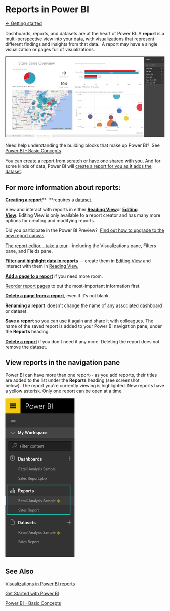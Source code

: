 ﻿<properties 
   pageTitle="Reports in Power BI"
   description="Reports in Power BI"
   services="powerbi" 
   documentationCenter="" 
   authors="v-anpasi" 
   manager="mblythe" 
   editor=""
   tags=""/>
 
<tags
   ms.service="powerbi"
   ms.devlang="NA"
   ms.topic="article"
   ms.tgt_pltfrm="NA"
   ms.workload="powerbi"
   ms.date="09/28/2015"
   ms.author="v-anpasi"/>
# Reports in Power BI

[← Getting started](https://support.powerbi.com/knowledgebase/topics/63037-getting-started)

Dashboards, reports, and datasets are at the heart of Power BI. A **report** is a multi-perspective view into your data, with visualizations that represent different findings and insights from that data.  A report may have a single visualization or pages full of visualizations.

![](media/powerbi-service-reports/reportview.png)

Need help understanding the building blocks that make up Power BI?  See [Power BI - Basic Concepts](http://support.powerbi.com/knowledgebase/articles/487029-power-bi-preview-basic-concepts).

You can [create a report from scratch](http://support.powerbi.com/knowledgebase/articles/475616-create-a-new-power-bi-report) or [have one shared with you](http://support.powerbi.com/knowledgebase/articles/431008-share-a-dashboard). And for some kinds of data, Power BI will [create a report for you as it adds the dataset](http://support.powerbi.com/knowledgebase/articles/434354-get-data).  

## For more information about reports:

[**Creating a report**](http://support.powerbi.com/knowledgebase/articles/475616-create-a-new-power-bi-report)**  **requires a [dataset](http://support.powerbi.com/knowledgebase/articles/434354-get-data).  

View and interact with reports in either [**Reading View**](http://support.powerbi.com/knowledgebase/articles/445094-interact-with-a-report-in-reading-view)or **[Editing View](http://support.powerbi.com/knowledgebase/articles/443094-edit-a-report)**. Editing View is only available to a report creator and has many more options for creating and modifying reports.

Did you participate in the Power BI Preview?  [Find out how to upgrade to the new report canvas](https://support.powerbi.com/knowledgebase/articles/663517).

[The report editor... take a tour](https://support.powerbi.com/knowledgebase/articles/665494) - including the Visualizations pane, Filters pane, and Fields pane.

**[Filter and highlight data in reports](http://support.powerbi.com/knowledgebase/articles/467092-about-filters-and-highlighting-in-reports)** -- create them in [Editing View](http://support.powerbi.com/knowledgebase/articles/443094-edit-a-report) and interact with them in [Reading View.](http://support.powerbi.com/knowledgebase/articles/445094-interact-with-a-report-in-reading-view)

[**Add a page to a report**](http://support.powerbi.com/knowledgebase/articles/474804-add-a-page-to-a-power-bi-report) if you need more room.

[Reorder report pages](https://support.powerbi.com/knowledgebase/articles/475186) to put the most-important information first.

[**Delete a page from a report**](http://support.powerbi.com/knowledgebase/articles/474805-delete-a-page-from-a-power-bi-report), even if it's not blank.

**[Renaming a report ](http://support.powerbi.com/knowledgebase/articles/474347-rename-a-report)**  doesn't change the name of any associated dashboard or dataset.

[**Save a report**](http://support.powerbi.com/knowledgebase/articles/444112-save-a-report) so you can use it again and share it with colleagues. The name of the saved report is added to your Power BI navigation pane, under the **Reports** heading.

**[Delete a report](http://support.powerbi.com/knowledgebase/articles/474346-delete-a-report)** if you don't need it any more. Deleting the report does not remove the dataset.

## View reports in the navigation pane

Power BI can have more than one report-- as you add reports, their titles are added to the list under the **Reports** heading (see screenshot below). The report you're currently viewing is highlighted. New reports have a yellow asterisk. Only one report can be open at a time.

![](media/powerbi-service-reports/navigator.png)

## See Also

[](https://support.office.microsoft.com/en-US/article/Visualizations-in-Power-BI-reports-96901475-bf5a-4fac-8042-82a0ff580767 "Visualizations in Power BI reports")[Visualizations in Power BI reports](http://support.powerbi.com/knowledgebase/articles/434821-visualizations-in-power-bi-reports)[](http://support.powerbi.com/knowledgebase/articles/434821-visualizations-in-power-bi-reports)

[Get Started with Power BI](http://support.powerbi.com/knowledgebase/articles/430814-get-started-with-power-bi) 

 [Power BI - Basic Concepts](http://support.powerbi.com/knowledgebase/articles/487029-power-bi-preview-basic-concepts)
